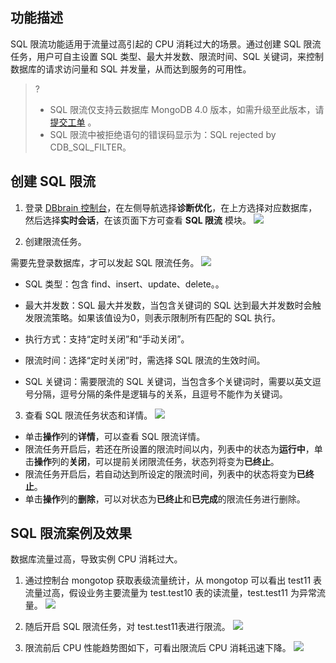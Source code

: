 ## 功能描述

SQL 限流功能适用于流量过高引起的 CPU 消耗过大的场景。通过创建 SQL 限流任务，用户可自主设置 SQL 类型、最大并发数、限流时间、SQL 关键词，来控制数据库的请求访问量和 SQL 并发量，从而达到服务的可用性。

> ?
>- SQL 限流仅支持云数据库 MongoDB 4.0 版本，如需升级至此版本，请[提交工单](https://console.cloud.tencent.com/workorder/category) 。
>- SQL 限流中被拒绝语句的错误码显示为：SQL rejected by CDB_SQL_FILTER。

## 创建 SQL 限流

1. 登录 [DBbrain 控制台](https://console.cloud.tencent.com/dbbrain)，在左侧导航选择**诊断优化**，在上方选择对应数据库，然后选择**实时会话**，在该页面下方可查看 **SQL 限流** 模块。
![](https://qcloudimg.tencent-cloud.cn/raw/d0e2b2fe4d926dd5ab7088b6194d46a9.png)

2. 创建限流任务。

  需要先登录数据库，才可以发起 SQL 限流任务。
  ![](https://main.qcloudimg.com/raw/c8967e89be4cf777f8a97a26b46eb107.png)

- SQL 类型：包含 find、insert、update、delete。。

- 最大并发数：SQL 最大并发数，当包含关键词的 SQL 达到最大并发数时会触发限流策略。如果该值设为0，则表示限制所有匹配的 SQL 执行。

- 执行方式：支持“定时关闭”和“手动关闭”。

- 限流时间：选择“定时关闭”时，需选择 SQL 限流的生效时间。

- SQL 关键词：需要限流的 SQL 关键词，当包含多个关键词时，需要以英文逗号分隔，逗号分隔的条件是逻辑与的关系，且逗号不能作为关键词。

3. 查看 SQL 限流任务状态和详情。
![](https://main.qcloudimg.com/raw/65bd62993ce99fb5a717e46ae9c0e76f.png)

- 单击**操作**列的**详情**，可以查看 SQL 限流详情。
- 限流任务开启后，若还在所设置的限流时间以内，列表中的状态为**运行中**，单击**操作**列的**关闭**，可以提前关闭限流任务，状态列将变为**已终止**。
- 限流任务开启后，若自动达到所设定的限流时间，列表中的状态将变为**已终止**。
- 单击**操作**列的**删除**，可以对状态为**已终止**和**已完成**的限流任务进行删除。
  
## SQL 限流案例及效果 

数据库流量过高，导致实例 CPU 消耗过大。

1. 通过控制台 mongotop 获取表级流量统计，从 mongotop 可以看出 test11 表流量过高，假设业务主要流量为 test.test10 表的读流量，test.test11 为异常流量。
   ![](https://qcloudimg.tencent-cloud.cn/raw/11509ef7bc6410735e5460ef4ef34bb0.png)

2. 随后开启 SQL 限流任务，对 test.test11表进行限流。
   ![](https://qcloudimg.tencent-cloud.cn/raw/436f2f8cdec55a80b1c6e69a6cae813a.png)

3. 限流前后 CPU 性能趋势图如下，可看出限流后 CPU 消耗迅速下降。
   ![](https://qcloudimg.tencent-cloud.cn/raw/e8430059a3cfb94e21e5fbd0efff3a73.png)

 

 

 

 